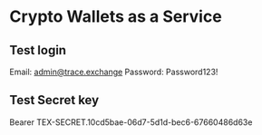 # Crypto Wallets as a Service

## Test login

Email: admin@trace.exchange
Password: Password123!

## Test Secret key

Bearer TEX-SECRET.10cd5bae-06d7-5d1d-bec6-67660486d63e
